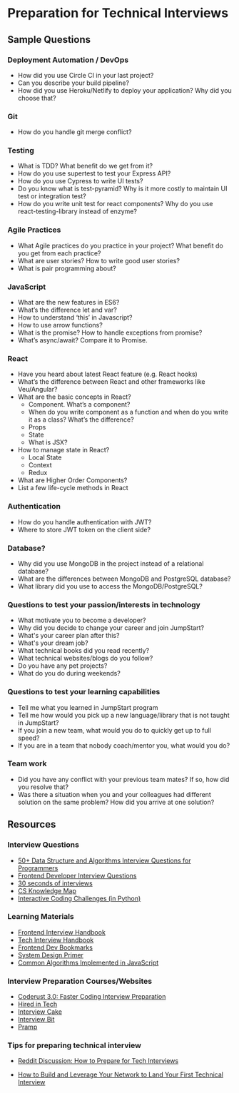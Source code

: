 # Preparation for Technical Interviews

## Sample Questions

### Deployment Automation / DevOps

- How did you use Circle CI in your last project?
- Can you describe your build pipeline?
- How did you use Heroku/Netlify to deploy your application? Why did you choose that?

### Git

- How do you handle git merge conflict?

### Testing

- What is TDD? What benefit do we get from it?
- How do you use supertest to test your Express API?
- How do you use Cypress to write UI tests?
- Do you know what is test-pyramid? Why is it more costly to maintain UI test or integration test?
- How do you write unit test for react components? Why do you use react-testing-library instead of enzyme?

### Agile Practices

- What Agile practices do you practice in your project? What benefit do you get from each practice?
- What are user stories? How to write good user stories?
- What is pair programming about?

### JavaScript

- What are the new features in ES6?
- What’s the difference let and var?
- How to understand ‘this’ in Javascript?
- How to use arrow functions?
- What is the promise? How to handle exceptions from promise?
- What’s async/await? Compare it to Promise.

### React

* Have you heard about latest React feature (e.g. React hooks)
* What’s the difference between React and other frameworks like Veu/Angular?
* What are the basic concepts in React?
  * Component. What’s a component? 
  * When do you write component as a function and when do you write it as a class? What’s the difference?
  * Props
  * State
  * What is JSX?
* How to manage state in React? 
  * Local State
  * Context
  * Redux
* What are Higher Order Components?
* List a few life-cycle methods in React

### Authentication

- How do you handle authentication with JWT?
- Where to store JWT token on the client side?

### Database?

- Why did you use MongoDB in the project instead of a relational database?
- What are the differences between MongoDB and PostgreSQL database?
- What library did you use to access the MongoDB/PostgreSQL?

### Questions to test your passion/interests in technology

- What motivate you to become a developer?
- Why did you decide to change your career and join JumpStart?
- What's your career plan after this?
- What's your dream job?
- What technical books did you read recently?
- What technical websites/blogs do you follow?
- Do you have any pet projects?
- What do you do during weekends?

### Questions to test your learning capabilities

- Tell me what you learned in JumpStart program
- Tell me how would you pick up a new language/library that is not taught in JumpStart?
- If you join a new team, what would you do to quickly get up to full speed?
- If you are in a team that nobody coach/mentor you, what would you do?

### Team work

- Did you have any conflict with your previous team mates? If so, how did you resolve that?
- Was there a situation when you and your colleagues had different solution on the same problem? How did you arrive at one solution?

## Resources

### Interview Questions

- [50+ Data Structure and Algorithms Interview Questions for Programmers](https://hackernoon.com/50-data-structure-and-algorithms-interview-questions-for-programmers-b4b1ac61f5b0)
- [Frontend Developer Interview Questions](https://h5bp.github.io/Front-end-Developer-Interview-Questions/)
- [30 seconds of interviews](https://30secondsofinterviews.org/)
- [CS Knowledge Map](https://github.com/InterviewMap/CS-Interview-Knowledge-Map/blob/master/README-EN.md)
- [Interactive Coding Challenges (in Python)](https://github.com/donnemartin/interactive-coding-challenges)

### Learning Materials

- [Frontend Interview Handbook](https://github.com/yangshun/front-end-interview-handbook)
- [Tech Interview Handbook](https://github.com/yangshun/tech-interview-handbook)
- [Frontend Dev Bookmarks](https://github.com/dypsilon/frontend-dev-bookmarks)
- [System Design Primer](https://github.com/donnemartin/system-design-primer)
- [Common Algorithms Implemented in JavaScript](https://github.com/trekhleb/javascript-algorithms)

### Interview Preparation Courses/Websites

- [Coderust 3.0: Faster Coding Interview Preparation](https://www.educative.io/collection/5642554087309312/5679846214598656)
- [Hired in Tech](https://www.hiredintech.com/)
- [Interview Cake](https://www.interviewcake.com/)
- [Interview Bit](https://www.interviewbit.com/)
- [Pramp](https://www.pramp.com/#/)

### Tips for preparing technical interview

- [Reddit Discussion: How to Prepare for Tech Interviews](https://www.reddit.com/r/cscareerquestions/comments/1jov24/heres_how_to_prepare_for_tech_interviews/)

- [How to Build and Leverage Your Network to Land Your First Technical Interview](https://www.fullstackinterviewing.com/2018/03/20/how-to-build-and-leverage-your-network-to-land-your-first-technical-interview.html)